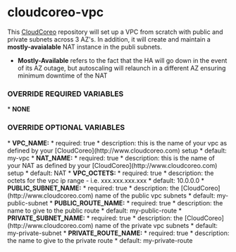 cloudcoreo-vpc
==============

This [CloudCoreo](http://www.cloudcoreo.com) repository will set up a VPC from scratch with public and private subnets across 3 AZ's. In addition, it will create and maintain a <b>mostly-avaialable</b> NAT instance in the publi subnets.

* <b>Mostly-Available</b> refers to the fact that the HA will go down in the event of its AZ outage, but autoscaling will relaunch in a different AZ ensuring minimum downtime of the NAT


<h3>OVERRIDE REQUIRED VARIABLES</h3>
* <b>NONE</b>

<h3>OVERRIDE OPTIONAL VARIABLES</h3>
* <b>VPC_NAME:</b>
  * required: true
  * description: this is the name of your vpc as defined by your [CloudCoreo](http://www.cloudcoreo.com) setup
  * default: my-vpc
* <b>NAT_NAME:</b>
  * required: true
  * description: this is the name of your NAT as defined by your [CloudCoreo](http://www.cloudcoreo.com) setup
  * default: NAT
* <b>VPC_OCTETS:</b>
  * required: true
  * description: the octets for the vpc ip range - i.e. xxx.xxx.xxx.xxx
  * default: 10.0.0.0
* <b>PUBLIC_SUBNET_NAME:</b>
  * required: true
  * description: the [CloudCoreo](http://www.cloudcoreo.com) name of the public vpc subnets
  * default: my-public-subnet
* <b>PUBLIC_ROUTE_NAME:</b>
  * required: true
  * description: the name to give to the public route
  * default: my-public-route
* <b>PRIVATE_SUBNET_NAME:</b>
  * required: true
  * description: the [CloudCoreo](http://www.cloudcoreo.com) name of the private vpc subnets
  * default: my-private-subnet
* <b>PRIVATE_ROUTE_NAME:</b>
  * required: true
  * description: the name to give to the private route
  * default: my-private-route

